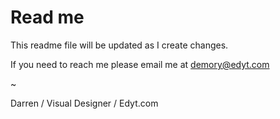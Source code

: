 # Read me
This readme file will be updated as I create changes.

If you need to reach me please email me at demory@edyt.com

~

Darren / Visual Designer / Edyt.com
